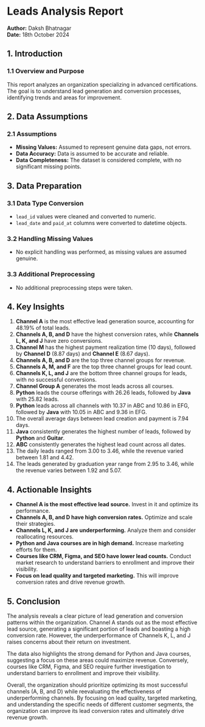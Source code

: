 # Leads Analysis Report

**Author:** Daksh Bhatnagar  
**Date:** 18th October 2024

## 1. Introduction

### 1.1 Overview and Purpose
This report analyzes an organization specializing in advanced certifications. The goal is to understand lead generation and conversion processes, identifying trends and areas for improvement.

## 2. Data Assumptions

### 2.1 Assumptions
- **Missing Values:** Assumed to represent genuine data gaps, not errors.
- **Data Accuracy:** Data is assumed to be accurate and reliable.
- **Data Completeness:** The dataset is considered complete, with no significant missing points.

## 3. Data Preparation

### 3.1 Data Type Conversion
- `lead_id` values were cleaned and converted to numeric.
- `lead_date` and `paid_at` columns were converted to datetime objects.

### 3.2 Handling Missing Values
- No explicit handling was performed, as missing values are assumed genuine.

### 3.3 Additional Preprocessing
- No additional preprocessing steps were taken.

## 4. Key Insights

1. **Channel A** is the most effective lead generation source, accounting for 48.19% of total leads.
2. **Channels A, B, and D** have the highest conversion rates, while **Channels L, K, and J** have zero conversions.
3. **Channel M** has the highest payment realization time (10 days), followed by **Channel D** (8.87 days) and **Channel E** (8.67 days).
4. **Channels A, B, and D** are the top three channel groups for revenue.
5. **Channels A, M, and F** are the top three channel groups for lead count.
6. **Channels K, L, and J** are the bottom three channel groups for leads, with no successful conversions.
7. **Channel Group A** generates the most leads across all courses.
8. **Python** leads the course offerings with 26.26 leads, followed by **Java** with 25.82 leads.
9. **Python** leads across all channels with 10.37 in ABC and 10.86 in EFG, followed by **Java** with 10.05 in ABC and 9.36 in EFG.
10. The overall average days between lead creation and payment is 7.94 days.
11. **Java** consistently generates the highest number of leads, followed by **Python** and **Guitar**.
12. **ABC** consistently generates the highest lead count across all dates.
13. The daily leads ranged from 3.00 to 3.46, while the revenue varied between 1.81 and 4.42.
14. The leads generated by graduation year range from 2.95 to 3.46, while the revenue varies between 1.92 and 5.07.

## 4. Actionable Insights

* **Channel A is the most effective lead source.** Invest in it and optimize its performance.
* **Channels A, B, and D have high conversion rates.** Optimize and scale their strategies.
* **Channels L, K, and J are underperforming.** Analyze them and consider reallocating resources.
* **Python and Java courses are in high demand.** Increase marketing efforts for them.
* **Courses like CRM, Figma, and SEO have lower lead counts.** Conduct market research to understand barriers to enrollment and improve their visibility.
* **Focus on lead quality and targeted marketing.** This will improve conversion rates and drive revenue growth. 


## 5. Conclusion

The analysis reveals a clear picture of lead generation and conversion patterns within the organization. Channel A stands out as the most effective lead source, generating a significant portion of leads and boasting a high conversion rate.  However, the underperformance of Channels K, L, and J raises concerns about their return on investment.  

The data also highlights the strong demand for Python and Java courses, suggesting a focus on these areas could maximize revenue. Conversely, courses like CRM, Figma, and SEO require further investigation to understand barriers to enrollment and improve their visibility. 

Overall, the organization should prioritize optimizing its most successful channels (A, B, and D) while reevaluating the effectiveness of underperforming channels.  By focusing on lead quality, targeted marketing, and understanding the specific needs of different customer segments, the organization can improve its lead conversion rates and ultimately drive revenue growth. 

